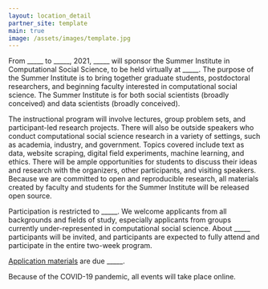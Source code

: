 ```yaml
---
layout: location_detail
partner_site: template
main: true
image: /assets/images/template.jpg
---
```


From \_\_\_\_\_ to \_\_\_\_\_, 2021, \_\_\_\_\_ will sponsor the Summer Institute in Computational Social Science, to be held virtually at \_\_\_\_\_. The purpose of the Summer Institute is to bring together graduate students, postdoctoral researchers, and beginning faculty interested in computational social science. The Summer Institute is for both social scientists (broadly conceived) and data scientists (broadly conceived).

The instructional program will involve lectures, group problem sets, and participant-led research projects. There will also be outside speakers who conduct computational social science research in a variety of settings, such as academia, industry, and government. Topics covered include text as data, website scraping, digital field experiments, machine learning, and ethics. There will be ample opportunities for students to discuss their ideas and research with the organizers, other participants, and visiting speakers. Because we are committed to open and reproducible research, all materials created by faculty and students for the Summer Institute will be released open source.

Participation is restricted to \_\_\_\_\_. We welcome applicants from all backgrounds and fields of study, especially applicants from groups currently under-represented in computational social science. About \_\_\_\_\_ participants will be invited, and participants are expected to fully attend and participate in the entire two-week program.

[Application materials](https://compsocialscience.github.io/summer-institute/2021/template/apply) are due \_\_\_\_\_.

Because of the COVID-19 pandemic, all events will take place online.
